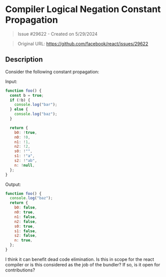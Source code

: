 # Compiler Logical Negation Constant Propagation

> Issue #29622 - Created on 5/29/2024

> Original URL: https://github.com/facebook/react/issues/29622

## Description

Consider the following constant propagation:

Input:
```js
function foo() {
  const b = true;
  if (!b) {
    console.log("bar");
  } else {
    console.log("baz");
  }

  return {
    b0: !true,
    n0: !0,
    n1: !1,
    n2: !2,
    s0: !"",
    s1: !"a",
    s2: !"ab",
    n: !null,
  };
}
```

Output:
```js
function foo() {
  console.log("baz");
  return {
    b0: false,
    n0: true,
    n1: false,
    n2: false,
    s0: true,
    s1: false,
    s2: false,
    n: true,
  };
}
```

I think it can benefit dead code elimination. Is this in scope for the react compiler or is this considered as the job of the bundler? If so, is it open for contributions?
